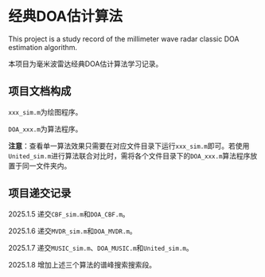 # 经典DOA估计算法
This project is a study record of the millimeter wave radar classic DOA estimation algorithm.

本项目为毫米波雷达经典DOA估计算法学习记录。

## 项目文档构成

`xxx_sim.m`为绘图程序。

`DOA_xxx.m`为算法程序。

**注意**：查看单一算法效果只需要在对应文件目录下运行`xxx_sim.m`即可。若使用`United_sim.m`进行算法联合对比时，需将各个文件目录下的`DOA_xxx.m`算法程序放置于同一文件夹内。

## 项目递交记录

2025.1.5 递交`CBF_sim.m`和`DOA_CBF.m`。

2025.1.6 递交`MVDR_sim.m`和`DOA_MVDR.m`。

2025.1.7 递交`MUSIC_sim.m`、`DOA_MUSIC.m`和`United_sim.m`。

2025.1.8 增加上述三个算法的谱峰搜索搜索段。
